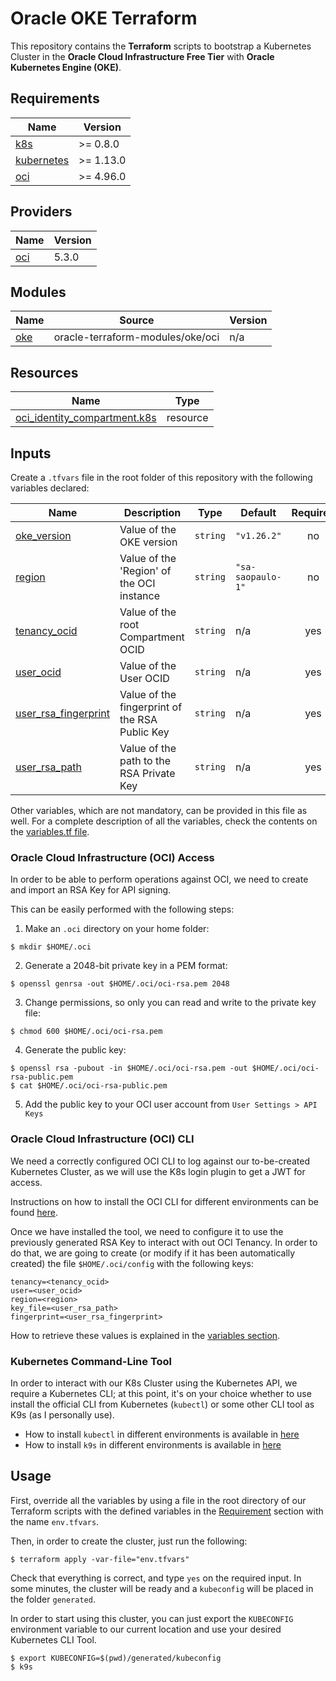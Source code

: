 # Oracle OKE Terraform

This repository contains the **Terraform** scripts to bootstrap a Kubernetes Cluster in the **Oracle Cloud Infrastructure Free Tier** with **Oracle Kubernetes Engine (OKE)**.

## Requirements

| Name | Version |
|------|---------|
| <a name="requirement_k8s"></a> [k8s](#requirement\_k8s) | >= 0.8.0 |
| <a name="requirement_kubernetes"></a> [kubernetes](#requirement\_kubernetes) | >= 1.13.0 |
| <a name="requirement_oci"></a> [oci](#requirement\_oci) | >= 4.96.0 |

## Providers

| Name | Version |
|------|---------|
| <a name="provider_oci"></a> [oci](#provider\_oci) | 5.3.0 |

## Modules

| Name | Source | Version |
|------|--------|---------|
| <a name="module_oke"></a> [oke](#module\_oke) | oracle-terraform-modules/oke/oci | n/a |

## Resources

| Name | Type |
|------|------|
| [oci_identity_compartment.k8s](https://registry.terraform.io/providers/oracle/oci/latest/docs/resources/identity_compartment) | resource |

## Inputs

Create a `.tfvars` file in the root folder of this repository with the following variables declared:

| Name | Description | Type | Default | Required |
|------|-------------|------|---------|:--------:|
| <a name="input_oke_version"></a> [oke\_version](#input\_oke\_version) | Value of the OKE version | `string` | `"v1.26.2"` | no |
| <a name="input_region"></a> [region](#input\_region) | Value of the 'Region' of the OCI instance | `string` | `"sa-saopaulo-1"` | no |
| <a name="input_tenancy_ocid"></a> [tenancy\_ocid](#input\_tenancy\_ocid) | Value of the root Compartment OCID | `string` | n/a | yes |
| <a name="input_user_ocid"></a> [user\_ocid](#input\_user\_ocid) | Value of the User OCID | `string` | n/a | yes |
| <a name="input_user_rsa_fingerprint"></a> [user\_rsa\_fingerprint](#input\_user\_rsa\_fingerprint) | Value of the fingerprint of the RSA Public Key | `string` | n/a | yes |
| <a name="input_user_rsa_path"></a> [user\_rsa\_path](#input\_user\_rsa\_path) | Value of the path to the RSA Private Key | `string` | n/a | yes |

Other variables, which are not mandatory, can be provided in this file as well. For a complete description of all the variables, check the contents on the [variables.tf file](variables.tf).

### Oracle Cloud Infrastructure (OCI) Access

In order to be able to perform operations against OCI, we need to create and import an RSA Key for API signing.

This can be easily performed with the following steps:

1. Make an `.oci` directory on your home folder:

```shell
$ mkdir $HOME/.oci
```

2. Generate a 2048-bit private key in a PEM format:

```shell
$ openssl genrsa -out $HOME/.oci/oci-rsa.pem 2048
```

3. Change permissions, so only you can read and write to the private key file:

```shell
$ chmod 600 $HOME/.oci/oci-rsa.pem
```

4. Generate the public key:

```shell
$ openssl rsa -pubout -in $HOME/.oci/oci-rsa.pem -out $HOME/.oci/oci-rsa-public.pem
$ cat $HOME/.oci/oci-rsa-public.pem
```

5. Add the public key to your OCI user account from `User Settings > API Keys`

### Oracle Cloud Infrastructure (OCI) CLI

We need a correctly configured OCI CLI to log against our to-be-created Kubernetes Cluster, as we will use the K8s login plugin to get a JWT for access.

Instructions on how to install the OCI CLI for different environments can be found [here](https://docs.oracle.com/en-us/iaas/Content/API/SDKDocs/cliinstall.htm).

Once we have installed the tool, we need to configure it to use the previously generated RSA Key to interact with out OCI Tenancy. In order to do that, we are going to create (or modify if it has been automatically created) the file `$HOME/.oci/config` with the following keys:

```text
tenancy=<tenancy_ocid>
user=<user_ocid>
region=<region>
key_file=<user_rsa_path>
fingerprint=<user_rsa_fingerprint>
```

How to retrieve these values is explained in the [variables section](#variables).

### Kubernetes Command-Line Tool

In order to interact with our K8s Cluster using the Kubernetes API, we require a Kubernetes CLI; at this point, it's on your choice whether to use install the official CLI from Kubernetes (`kubectl`) or some other CLI tool as K9s (as I personally use).

- How to install `kubectl` in different environments is available in [here](https://kubernetes.io/docs/tasks/tools/#kubectl)
- How to install `k9s` in different environments is available in [here](https://k9scli.io/topics/install/)

## Usage

First, override all the variables by using a file in the root directory of our Terraform scripts with the defined variables in the [Requirement](#requirements) section with the name `env.tfvars`.

Then, in order to create the cluster, just run the following:

```shell
$ terraform apply -var-file="env.tfvars"
```

Check that everything is correct, and type `yes` on the required input. In some minutes, the cluster will be ready and a `kubeconfig` will be placed in the folder `generated`.

In order to start using this cluster, you can just export the `KUBECONFIG` environment variable to our current location and use your desired Kubernetes CLI Tool.

```shell
$ export KUBECONFIG=$(pwd)/generated/kubeconfig
$ k9s
```